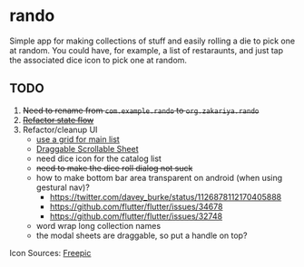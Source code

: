 # rando

Simple app for making collections of stuff and easily rolling a die to pick one at random. You could have, for example, a list of restaraunts, and just tap the associated dice icon to pick one at random.

## TODO

1) ~~Need to rename from `com.example.rando` to `org.zakariya.rando`~~
2) ~~[Refactor state flow](https://flutter.dev/docs/development/data-and-backend/state-mgmt/simple)~~
3) Refactor/cleanup UI
    - [use a grid for main list](https://flutter.dev/docs/cookbook/lists/grid-lists)
    - [Draggable Scrollable Sheet](https://medium.com/flutter-community/useful-flutter-widget-draggablescrollablesheet-know-it-all-e5cc6c48528e)
    - need dice icon for the catalog list
    - ~~need to make the dice roll dialog not suck~~
    - how to make bottom bar area transparent on android (when using gestural nav)?
        - https://twitter.com/davey_burke/status/1126878112170405888
        - https://github.com/flutter/flutter/issues/34678
        - https://github.com/flutter/flutter/issues/32748
    - word wrap long collection names
    - the modal sheets are draggable, so put a handle on top?

Icon Sources:
    [Freepic](https://www.flaticon.com/authors/freepik)

